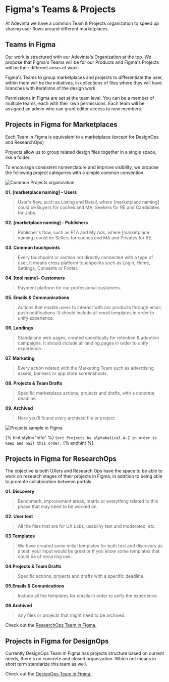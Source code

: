 # Figma's Teams & Projects

At Adevinta we have a common Team & Projects organization to speed up sharing user flows around different marketplaces.

## Teams in Figma

Our work is structured with our Adevinta's Organization at the top. We propose that Figma's Teams will be for our Products and Figma's Projects will be their different areas of work.

Figma's Teams to group marketplaces and projects to differentiate the user, within them will be the initiatives, in collections of files where they will have branches with iterations of the design work.

Permissions in Figma are set at the team level. You can be a member of multiple teams, each with their own permissions. Each team will be assigned an admin who can grant editor access to new members.

## Projects in Figma for Marketplaces

Each Team in Figma is equivalent to a marketplace (except for DesignOps and ResearchOps)

Projects allow us to group related design files together in a single space, like a folder.

To encourage consistent nomenclature and improve visibility, we propose the following project categories with a simple common convention.

![Common Projects organization](https://raw.githubusercontent.com/turolopezsanabria/DesignOps-Playbook/master/ASSETS/Projects-0.png)

**01. [marketplace naming] - Users**
> User's flow, such as Listing and Detail, where [marketplace naming] could be Buyers for coches and MA, Seekers for RE and Candidates for Jobs.

**02. [marketplace naming] - Publishers**
> Publisher's flow, such as PTA and My Ads, where [marketplace naming] could be Sellers for coches and MA and Privates for RE.

**03. Common touchpoints**
> Every touchpoint or section not directly connected with a type of user, it means cross platform touchpoints such as Login, Home, Settings, Consents or Footer.

**04. [tool name]- Customers**
> Payment platform for our professional customers.

**05. Emails & Communications**
> Actions that enable users to interact with our products through email, push notifications. It should include all email templates in order to unify experience.

**06. Landings**
> Standalone web pages, created specifically for retention & adoption campaigns. It should include all landing pages in order to unify experience.

**07. Marketing**
> Every action related with the Marketing Team such as advertising assets, banners or app store screenshoots.

**08. Projects & Team Drafts**
> Specific marketplace actions, projects and drafts, with a concrete deadline.

**09. Archived**
> Here you'll found every archived file or project.

![Projects sample in Figma](https://raw.githubusercontent.com/turolopezsanabria/DesignOps-Playbook/master/ASSETS/Projects-1.png)

{% hint style="info" %}
`Sort Projects by alphabetical A-Z in order to keep and nail this order.`
{% endhint %}

## Projects in Figma for ResearchOps

The objective is both UXers and Research Ops have the space to be able to work on research stages of their projects in Figma, in addition to being able to promote collaboration between portals. 

**01. Discovery**
> Benchmark, improvement areas, matrix or everything related to this phase that may need to be worked on.
> 
**02. User test**
> All the files that are for UX Labs, usability test and moderated, etc.

**03.Templates**
> We have created some initial templates for both test and discovery as a test, your input would be great or if you know some templates that could be of recurring use.

**04.Projects & Team Drafts**
> Specific actions, projects and drafts with a specific deadline.

**05.Emails & Comunications**
> Include all the templates for emails in order to unify the experience.

**06.Archived**
> Any files or projects that might need to be archived.

Check out the [ResearchOps Team in Figma.](https://www.figma.com/files/team/949233860033344804)

## Projects in Figma for DesignOps
Currently DesignOps Team in Figma has projects structure based on current needs, there's no concrete and closed organization. Which not means in short term standarize this team as well.

Check out the [DesignOps Team in Figma.](https://www.figma.com/files/team/949233807293357342)
